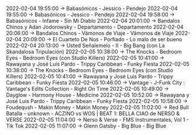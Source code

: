 2022-02-04 19:55:00 -> Babasónicos - Jessico - Pendejo
2022-02-04 19:55:00 -> Babasónicos - Jessico - Pendejo
2022-02-04 19:58:00 -> Babasónicos - Infame - Sin Mi Diablo
2022-02-04 20:01:00 -> Bandalos Chinos y Adan Jodorowsky - Departamento - Departamento
2022-02-04 20:06:00 -> Bandalos Chinos - Vámonos de Viaje - Vámonos de Viaje
2022-02-04 20:09:00 -> El Cuarteto De Nos - Porfiado - Lo malo de ser bueno
2022-02-04 20:13:00 -> Usted Señalemelo - II - Big Bang (con La Skandalosa Tripulación)
2022-02-05 10:38:00 -> The Knocks - Bedroom Eyes - Bedroom Eyes (con Studio Killers)
2022-02-05 10:41:00 -> Rawayana y José Luis Pardo - Trippy Caribbean - Funky Fiesta
2022-02-05 10:38:00 -> The Knocks - Bedroom Eyes - Bedroom Eyes (con Studio Killers)
2022-02-05 10:41:00 -> Rawayana y José Luis Pardo - Trippy Caribbean - Funky Fiesta
2022-02-05 10:46:00 -> Vantage - J-Funk City : Vantage's Edits Collection - Right On Time
2022-02-05 10:49:00 -> Dayglow - Harmony House - Medicine
2022-02-05 10:52:00 -> Rawayana y José Luis Pardo - Trippy Caribbean - Funky Fiesta
2022-02-05 10:58:00 -> Foudeqush - Makin Money - Makin Money
2022-02-05 11:02:00 -> Red Bull Batalla - unknown - ACZINO vs WOS | BEAT 1: BELLA CIAO de NERSO & VERSE
2022-02-05 11:04:00 -> Nerso & Verse - FMS Instrumentales, Vol 1 - Tik Tok
2022-02-05 11:07:00 -> Glenn Gatsby - Big Blue - Big Blue
